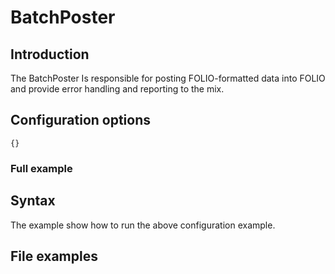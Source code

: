 # BatchPoster
## Introduction
The BatchPoster Is responsible for posting FOLIO-formatted data into FOLIO and provide  error handling and reporting to the mix.

## Configuration options
```
{}
```

### Full example

## Syntax
The example show how to run the above configuration example.

## File examples
